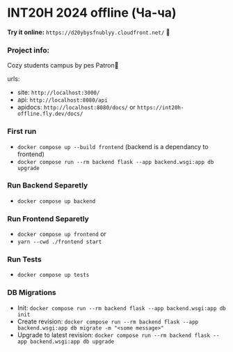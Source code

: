 # INT20H 2024 offline (Ча-ча)
**Try it online:** `https://d20ybysfnublyy.cloudfront.net/` 🚀

### Project info:

Cozy students campus by pes Patron🐶

urls:

- site: `http://localhost:3000/`
- api: `http://localhost:8080/api`
- apidocs: `http://localhost:8080/docs/` or `https://int20h-offline.fly.dev/docs/`

### First run

- `docker compose up --build frontend` (backend is a dependancy to frontend)
- `docker compose run --rm backend flask --app backend.wsgi:app db upgrade`

### Run Backend Separetly

- `docker compose up backend`

### Run Frontend Separetly

- `docker compose up frontend`
  or
- `yarn --cwd ./frontend start`

### Run Tests

- `docker compose up tests`

### DB Migrations

- Init: `docker compose run --rm backend flask --app backend.wsgi:app db init`
- Create revision: `docker compose run --rm backend flask --app backend.wsgi:app db migrate -m "<some message>"`
- Upgrade to latest revision: `docker compose run --rm backend flask --app backend.wsgi:app db upgrade`
